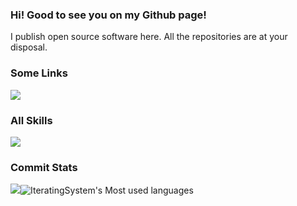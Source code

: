 ###   Hi! Good to see you on my Github page!

I publish open source software here. All the repositories are at your disposal.

###   Some Links

[![](https://img.shields.io/badge/Github-black?style=flat-square&logo=github&logoColor=white)](https://github.com/IteratingSystem/)


###   All Skills

![](https://skillicons.dev/icons?perline=15&i=github,git,vscode,idea,vim,js,ts,html,css,c,bootstrap,jquery,nodejs,python,java,vue,spring,nextjs,maven,redis,mysql,fastapi,linux,docker,nginx,eclipse)

###   Commit Stats

![](https://github-readme-stats.vercel.app/api?username=IteratingSystem)![IteratingSystem's Most used languages](https://github-readme-stats.vercel.app/api/top-langs/?username=IteratingSystem&layout=compact&hide_border=true&langs_count=10)

